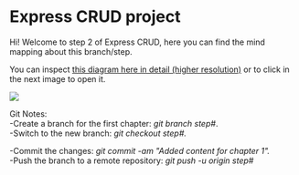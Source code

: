 <h1>Express CRUD project</h1>
Hi! Welcome to step 2 of Express CRUD, here you can find the mind mapping about this branch/step.

You can inspect <a href="https://docs.google.com/drawings/d/1M3Dy-0H1cnq8nynKXucbriEXfh4mCO_7xpLFp098IHQ/edit?usp=sharing">this diagram here in detail (higher resolution)</a> or to click in the next image to open it.

<img src="https://docs.google.com/drawings/d/e/2PACX-1vT0XJjgjvRT92WlFEJlNUSc5ufrCQQzbyU5v3iJ5Xv0KPUZN8sYYvvxH6I3hRHyYwvQ5smWrIBqfyx2/pub?w=5700&amp;h=2580">

Git Notes:<br>
-Create a branch for the first chapter: <em>git branch step#</em>.<br>
-Switch to the new branch: <em>git checkout step#.</em><br>

-Commit the changes: <em>git commit -am "Added content for chapter 1".</em><br>
-Push the branch to a remote repository: <em>git push -u origin step#</em><br>